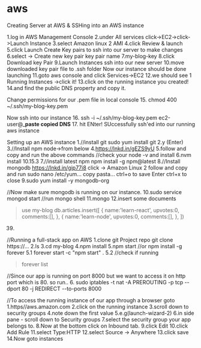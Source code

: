 # aws
Creating Server at AWS
&
SSHing into an AWS instance

1.log in AWS Management Console
2.under All services click->EC2->click->Launch Instance
3.select Amazon linux 2 AMI
4.click Review & launch
5.click Launch
Create Key pairs to ssh into our server to make changes
6.select -> Create new key pair
key pair name
7.my-blog-key
8.click Download key Pair
9.Launch Instances
ssh into our new server
10.move downloaded key pair file to .ssh folder
Now our instance should be done launching
11.goto aws console and click Services->EC2
12.we should see 1 Running Instances ->click it!
13.click on the running instance you created!
14.and find the public DNS property and copy it.

Change permissions for our .pem file in local console
15. chmod 400 ~/.ssh/my-blog-key.pem

Now ssh into our instance
16. ssh -i ~/.ssh/my-blog-key.pem ec2-user@_____paste copied DNS____
17. hit ENter!
SUccessfully ssh'ed into our running aws instance

Setting up an AWS instance
1.//install git
sudo yum install git
2.y (Enter)
3.//Install npm node->from below
4.https://lnkd.in/gEZS9yU
5.follow and copy and run the above commands
//check your node -v and install
6.nvm install 10.15.3
7.//install latest npm
npm install -g npm@latest
8.//Install mongodb
https://lnkd.in/gip77i8
click -> Amazon Linux 2
follow and copy and run
sudo nano /etc/yum...
copy pasta...
ctrl+o to save
Enter
ctrl+x to close
9.sudo yum install -y mongodb-org

//Now make sure mongodb is running on our instance.
10.sudo service mongod start
//run mongo shell
11.mongo
12.insert some documents
>use my-blog
>db.articles.insert([
{
name:'learn-react',
upvotes:0,
comments:[],
},
{
name:'learn-node',
upvotes:0,
comments:[],
},
])

39.
//Running a full-stack app on AWS
1.clone git Project repo
git clone https://...
2.ls
3.cd my-blog
4.npm install
5.npm start //or
npm install -g forever
5.1 forever start -c "npm start" .
5.2 //check if running
>forever list

//Since our app is running on port 8000 but we want to access it on http port which is 80.
so run..
6. sudo iptables -t nat -A PREROUTING -p tcp --dport 80 -j REDIRECT --to-ports 8000


//To access the running instance of our app through a browser
goto
1.https//aws.amazon.com
2.click on the running instance
3.scroll down to security groups
4.note down the first value 
5.e.g(launch-wizard-2)
6.in side pane - scroll down to Security groups
7.select the security group your app belongs to.
8.Now at the bottom click on Inbound tab.
9.click Edit
10.click Add Rule
11.select Type:HTTP
12.select Source -> Anywhere
13.click save
14.Now goto instances 
